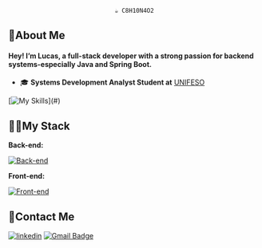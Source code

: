 <div align="center">

~~~java
☕ C8H10N4O2
~~~
  
</div>
  
## 🪪About Me

#### Hey! I’m Lucas, a full-stack developer with a strong passion for backend systems-especially Java and Spring Boot.

 * 🎓 **Systems Development Analyst Student at** [UNIFESO](https://www.unifeso.edu.br/)

[![My Skills](https://skillicons.dev/icons?i=neovim,ubuntu,windows,mongo,postgres,mysql,)](#) 


## 👨‍💻My Stack

**Back-end:**

[![Back-end](https://skillicons.dev/icons?i=java,spring,postgres,python,ts,nodejs)](#) 

**Front-end:**

[![Front-end](https://skillicons.dev/icons?i=react,vite,html,css,js,ts)](#) 


## 📩Contact Me

[![linkedin](https://img.shields.io/badge/linkedin-0A66C2?style=for-the-badge&logo=linkedin&logoColor=white)](https://www.linkedin.com/in/coco-lucas) [![Gmail Badge](https://img.shields.io/badge/-contact@lucascoco-6633cc?style=for-the-badge&logo=Gmail&logoColor=white&link=mailto:lucasgcocos@gmail.com)](mailto:lucasgcocos@gmail.com)

